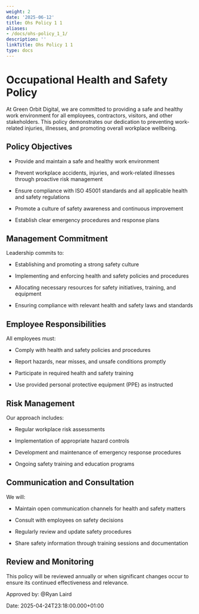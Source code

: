 ```yaml
---
weight: 2
date: '2025-06-12'
title: Ohs Policy 1 1
aliases:
- /docs/ohs-policy_1_1/
description: ''
linkTitle: Ohs Policy 1 1
type: docs
---
```


# Occupational Health and Safety Policy

At Green Orbit Digital, we are committed to providing a safe and healthy work environment for all employees, contractors, visitors, and other stakeholders. This policy demonstrates our dedication to preventing work-related injuries, illnesses, and promoting overall workplace wellbeing.

## Policy Objectives

- Provide and maintain a safe and healthy work environment

- Prevent workplace accidents, injuries, and work-related illnesses through proactive risk management

- Ensure compliance with ISO 45001 standards and all applicable health and safety regulations

- Promote a culture of safety awareness and continuous improvement

- Establish clear emergency procedures and response plans

## Management Commitment

Leadership commits to:

- Establishing and promoting a strong safety culture

- Implementing and enforcing health and safety policies and procedures

- Allocating necessary resources for safety initiatives, training, and equipment

- Ensuring compliance with relevant health and safety laws and standards

## Employee Responsibilities

All employees must:

- Comply with health and safety policies and procedures

- Report hazards, near misses, and unsafe conditions promptly

- Participate in required health and safety training

- Use provided personal protective equipment (PPE) as instructed

## Risk Management

Our approach includes:

- Regular workplace risk assessments

- Implementation of appropriate hazard controls

- Development and maintenance of emergency response procedures

- Ongoing safety training and education programs

## Communication and Consultation

We will:

- Maintain open communication channels for health and safety matters

- Consult with employees on safety decisions

- Regularly review and update safety procedures

- Share safety information through training sessions and documentation

## Review and Monitoring

This policy will be reviewed annually or when significant changes occur to ensure its continued effectiveness and relevance.

Approved by: @Ryan Laird

Date: 2025-04-24T23:18:00.000+01:00